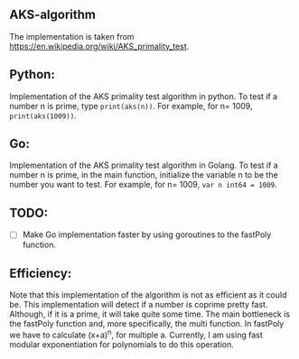 ## AKS-algorithm
The implementation is taken from https://en.wikipedia.org/wiki/AKS_primality_test.

## Python:
Implementation of the AKS primality test algorithm in python. To test if a number n is prime, type ``` print(aks(n)) ```. For example, for n= 1009, ``` print(aks(1009))```.

## Go:
Implementation of the AKS primality test algorithm in Golang. To test if a number n is prime, in the main function, initialize the variable n to be the number you want to test. For example, for n= 1009, ```var n int64 = 1009```.

## TODO:
- [ ] Make Go implementation faster by using goroutines to the fastPoly function.


## Efficiency:
Note that this implementation of the algorithm is not as efficient as it could be. This implementation will detect if a number is coprime pretty fast. Although, if it is a prime, it will take quite some time. The main bottleneck is the fastPoly function and, more specifically, the multi function. In fastPoly we have to calculate (x+a)<sup>n</sup>, for multiple a. Currently, I am using fast modular exponentiation for polynomials to do this operation.
